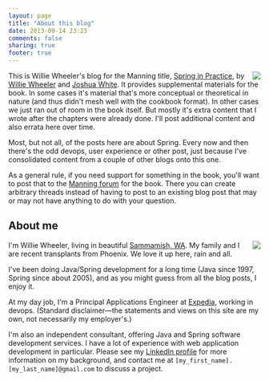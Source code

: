 ```yaml
---
layout: page
title: "About this blog"
date: 2013-09-14 23:23
comments: false
sharing: true
footer: true
---
```

<img src="http://springinpractice.s3.amazonaws.com/blog/images/sip-cover.png" align="right" />

This is Willie Wheeler's blog for the Manning title, [Spring in Practice](http://manning.com/wheeler/), by [Willie Wheeler](https://twitter.com/williewheeler) and [Joshua White](https://twitter.com/joshuawhite929). It provides supplemental materials for the book. In some cases it's material that's more conceptual or theoretical in nature (and thus didn't mesh well with the cookbook format). In other cases we just ran out of room in the book itself. But mostly it's extra content that I wrote after the chapters were already done. I'll post additional content and also errata here over time.

Most, but not all, of the posts here are about Spring. Every now and then there's the odd devops, user experience or other post, just because I've consolidated content from a couple of other blogs onto this one.

As a general rule, if you need support for something in the book, you'll want to post that to the [Manning forum](http://www.manning-sandbox.com/forum.jspa?forumID=503) for the book. There you can create arbitrary threads instead of having to post to an existing blog post that may or may not have anything to do with your question.

About me
--------
<img src="http://springinpractice.s3.amazonaws.com/blog/images/about/ww.jpg" align="right" />

I'm Willie Wheeler, living in beautiful [Sammamish, WA](http://en.wikipedia.org/wiki/Sammamish,_Washington). My family and I are recent transplants from Phoenix. We love it up here, rain and all.

I've been doing Java/Spring development for a long time (Java since 1997, Spring since about 2005), and as you might guess from all the blog posts, I enjoy it.

At my day job, I'm a Principal Applications Engineer at [Expedia](http://www.expedia.com/), working in devops. (Standard disclaimer&mdash;the statements and views on this site are my own, not necessarily my employer's.)

I'm also an independent consultant, offering Java and Spring software development services. I have a lot of experience with web application development in particular. Please see my [LinkedIn profile](http://www.linkedin.com/in/williewheeler) for more information on my background, and contact me at `[my_first_name].[my_last_name]@gmail.com` to discuss a project.
